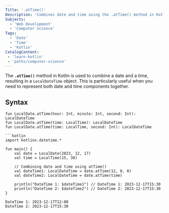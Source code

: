 ```yaml
---
Title: '.atTime()'
Description: 'Combines date and time using the .atTime() method in Kotlin.'
Subjects:
  - 'Web Development'
  - 'Computer Science'
Tags:
  - 'Date'
  - 'Time'
  - 'Kotlin'
CatalogContent:
 - 'learn-kotlin'
 - 'paths/computer-science'
---
```


The **`.atTime()`** method in Kotlin is used to combine a date and a time, resulting in a `LocalDateTime` object. This is particularly useful when you need to represent both date and time components together.

## Syntax

```pseudo
fun LocalDate.atTime(hour: Int, minute: Int, second: Int): LocalDateTime
fun LocalDate.atTime(time: LocalTime): LocalDateTime
fun LocalDate.atTime(time: LocalTime, second: Int): LocalDateTime

```kotlin
import kotlinx.datetime.*

fun main() {
    val date = LocalDate(2023, 12, 17)
    val time = LocalTime(15, 30)

    // Combining date and time using atTime()
    val dateTime1: LocalDateTime = date.atTime(12, 0, 0)
    val dateTime2: LocalDateTime = date.atTime(time)
            
    println("DateTime 1: $dateTime1") // DateTime 1: 2023-12-17T15:30
    println("DateTime 2: $dateTime2") // DateTime 2: 2023-12-17T15:30
}
```

```shell
DateTime 1: 2023-12-17T12:00
DateTime 2: 2023-12-17T15:30
```